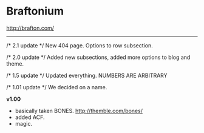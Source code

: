 # Braftonium

http://brafton.com/

*******************************************************************
/* 2.1 update */
New 404 page. Options to row subsection.

/* 2.0 update */
Added new subsections, added more options to blog and theme.

/* 1.5 update */
Updated everything. NUMBERS ARE ARBITRARY

/* 1.01 update */
We decided on a name.

**v1.00**
- basically taken BONES.
http://themble.com/bones/
- added ACF.
- magic.